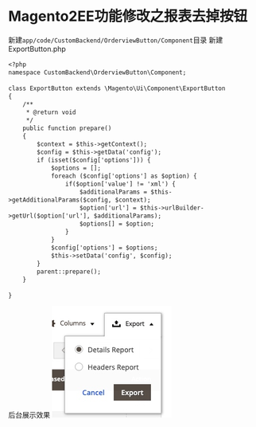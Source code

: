 # Magento2EE功能修改之报表去掉按钮
新建`app/code/CustomBackend/OrderviewButton/Component`目录
新建ExportButton.php

```
<?php
namespace CustomBackend\OrderviewButton\Component;

class ExportButton extends \Magento\Ui\Component\ExportButton
{
    /**
     * @return void
     */
    public function prepare()
    {
        $context = $this->getContext();
        $config = $this->getData('config');
        if (isset($config['options'])) {
            $options = [];
            foreach ($config['options'] as $option) {
                if($option['value'] != 'xml') {
                    $additionalParams = $this->getAdditionalParams($config, $context);
                    $option['url'] = $this->urlBuilder->getUrl($option['url'], $additionalParams);
                    $options[] = $option;
                }
            }
            $config['options'] = $options;
            $this->setData('config', $config);
        }
        parent::prepare();
    }

}
```
后台展示效果
![](images/docs/Magento2EE-Button.jpg)
